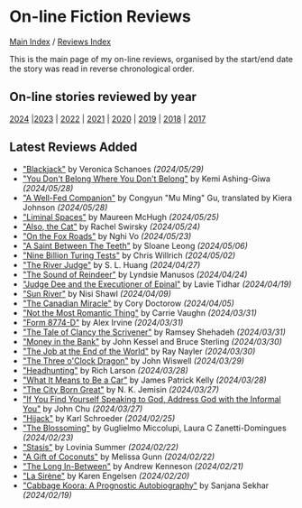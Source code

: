 # On-line Fiction Reviews

[Main Index](../../README.md) / [Reviews Index](../README.md)

This is the main page of my on-line reviews, organised by the start/end date the story was read in reverse chronological order.

## On-line stories reviewed by year
[2024](2024/README.md) |[2023](2023/README.md) | [2022](2022/README.md) | [2021](2021/README.md) | [2020](2020/README.md) | [2019](2019/README.md) | [2018](2018/README.md) | [2017](2017/README.md)

## Latest Reviews Added
- ["Blackjack"](2024/20240529-Blackjack.md) by Veronica Schanoes *(2024/05/29)*
- ["You Don't Belong Where You Don't Belong"](2024/20240528-YouDontBelong.md) by Kemi Ashing-Giwa *(2024/05/28)*
- ["A Well-Fed Companion"](2024/20240528-WellFedCompanion.md) by Congyun "Mu Ming" Gu, translated by Kiera Johnson *(2024/05/28)*
- ["Liminal Spaces"](2024/20240525-LiminalSpaces.md) by Maureen McHugh *(2024/05/25)*
- ["Also, the Cat"](2024/20240524-AlsoTheCat.md) by Rachel Swirsky *(2024/05/24)*
- ["On the Fox Roads"](2024/20240523-FoxRoads.md) by Nghi Vo *(2024/05/23)*
- ["A Saint Between The Teeth"](2024/20240506-SaintBetweenTeeth.md) by Sloane Leong *(2024/05/06)*
- ["Nine Billion Turing Tests"](2024/20240502-NineBillionTuringTests.md) by Chris Willrich *(2024/05/02)*
- ["The River Judge"](2024/20240427-RiverJudge.md) by S. L. Huang *(2024/04/27)*
- ["The Sound of Reindeer"](2024/20240424-SoundReindeer.md) by Lyndsie Manusos *(2024/04/24)*
- ["Judge Dee and the Executioner of Epinal"](2024/20240419-JudgeDeeExecutionerEpinal.md) by Lavie Tidhar *(2024/04/19)*
- ["Sun River"](2024/20240409-SunRiver.md) by Nisi Shawl *(2024/04/09)*
- ["The Canadian Miracle"](2024/20240405-CanadianMiracle.md) by Cory Doctorow *(2024/04/05)*
- ["Not the Most Romantic Thing"](2024/20240331-NotMostRomanticThing.md) by Carrie Vaughn *(2024/03/31)*
- ["Form 8774-D"](2024/20240331-Form8774D.md) by Alex Irvine *(2024/03/31)*
- ["The Tale of Clancy the Scrivener"](2024/20240331-ClancyScrivener.md) by Ramsey Shehadeh *(2024/03/31)*
- ["Money in the Bank"](2024/20240330-MoneyBank.md) by John Kessel and Bruce Sterling *(2024/03/30)*
- ["The Job at the End of the World"](2024/20240330-JobEndWorld.md) by Ray Nayler *(2024/03/30)*
- ["The Three o'Clock Dragon"](2024/20240329-ThreeOClockDragon.md) by John Wiswell *(2024/03/29)*
- ["Headhunting"](2024/20240328-Headhunting.md) by Rich Larson *(2024/03/28)*
- ["What It Means to Be a Car"](2024/20240328-MeansToBeACar.md) by James Patrick Kelly *(2024/03/28)*
- ["The City Born Great"](2024/20240327-CityBornGreat.md) by N. K. Jemisin *(2024/03/27)*
- ["If You Find Yourself Speaking to God, Address God with the Informal You"](2024/20240327-SpeakingToGodInformalYou.md) by John Chu *(2024/03/27)*
- ["Hijack"](2024/20240225-Hijack.md) by Karl Schroeder *(2024/02/25)*
- ["The Blossoming"](2024/20240223-Blossoming.md) by Guglielmo Miccolupi, Laura C Zanetti-Domingues *(2024/02/23)*
- ["Stasis"](2024/20240222-Statis.md) by Lovinia Summer *(2024/02/22)*
- ["A Gift of Coconuts"](2024/20240222-GiftCoconuts.md) by Melissa Gunn *(2024/02/22)*
- ["The Long In-Between"](2024/20240221-LongInBetween.md) by Andrew Kenneson *(2024/02/21)*
- ["La Sirène"](2024/20240220-LaSirene.md) by Karen Engelsen *(2024/02/20)*
- ["Cabbage Koora: A Prognostic Autobiography"](2024/20240219-CabbageKoora.md) by Sanjana Sekhar *(2024/02/19)*
